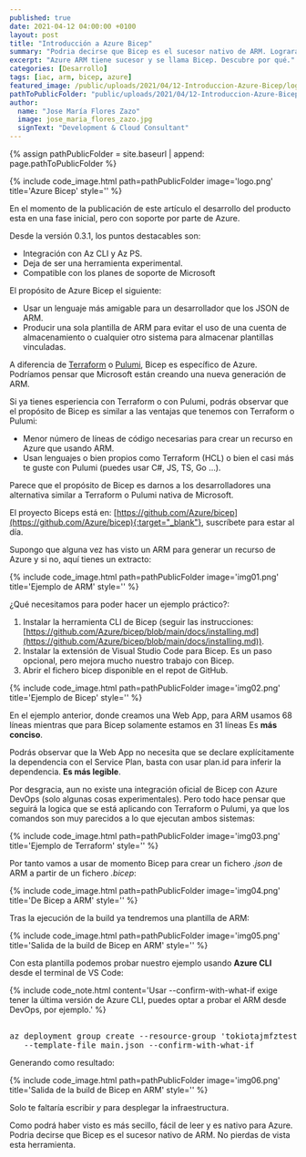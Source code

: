 ```yaml
---
published: true
date: 2021-04-12 04:00:00 +0100
layout: post
title: "Introducción a Azure Bicep"
summary: "Podria decirse que Bicep es el sucesor nativo de ARM. Logrará que nuestra IaC sea más sencilla, amigable y fácil de mantener."
excerpt: "Azure ARM tiene sucesor y se llama Bicep. Descubre por qué."
categories: [Desarrollo]
tags: [iac, arm, bicep, azure]
featured_image: /public/uploads/2021/04/12-Introduccion-Azure-Bicep/logo.png
pathToPublicFolder: "public/uploads/2021/04/12-Introduccion-Azure-Bicep"
author:
  name: "Jose María Flores Zazo"
  image: jose_maria_flores_zazo.jpg
  signText: "Development & Cloud Consultant"
---
```

{% assign pathPublicFolder = site.baseurl | append: page.pathToPublicFolder %}

{% include code_image.html path=pathPublicFolder
image='logo.png'
title='Azure Bicep'
style=''
%}

En el momento de la publicación de este artículo el desarrollo del producto esta en una fase inicial, pero con soporte por parte de Azure.

Desde la versión 0.3.1, los puntos destacables son:

*	Integración con Az CLI y Az PS.
*	Deja de ser una herramienta experimental.
* Compatible con los planes de soporte de Microsoft

El propósito de Azure Bicep el siguiente:

* Usar un lenguaje más amigable para un desarrollador que los JSON de ARM.
* Producir una sola plantilla de ARM para evitar el uso de una cuenta de almacenamiento o cualquier otro sistema para almacenar plantillas vinculadas.
  
A diferencia de [Terraform](https://www.terraform.io/) o [Pulumi](https://www.pulumi.com/), Bicep es específico de Azure. Podríamos pensar que Microsoft están creando una nueva generación de ARM.

Si ya tienes esperiencia con Terraform o con Pulumi, podrás observar que el propósito de Bicep es similar a las ventajas que tenemos con Terraform o Pulumi: 

* Menor número de líneas de código necesarias para crear un recurso en Azure que usando ARM.
* Usan lenguajes o bien propios como Terraform (HCL) o bien el casi más te guste con Pulumi (puedes usar C#, JS, TS, Go …).

Parece que el propósito de Bicep es darnos a los desarrolladores una alternativa similar a Terraform o Pulumi nativa de Microsoft.

El proyecto Biceps está en: [https://github.com/Azure/bicep](https://github.com/Azure/bicep){:target="_blank"}, suscríbete para estar al día.

Supongo que alguna vez has visto un ARM para generar un recurso de Azure y si no, aquí tienes un extracto:

{% include code_image.html path=pathPublicFolder
image='img01.png'
title='Ejemplo de ARM'
style=''
%}

¿Qué necesitamos para poder hacer un ejemplo práctico?:

1.	Instalar la herramienta CLI de Bicep (seguir las instrucciones: [https://github.com/Azure/bicep/blob/main/docs/installing.md](https://github.com/Azure/bicep/blob/main/docs/installing.md)).
2.	Instalar la extensión de Visual Studio Code para Bicep. Es un paso opcional, pero mejora mucho nuestro trabajo con Bicep.
3.	Abrir el fichero bicep disponible en el repot de GitHub.

{% include code_image.html path=pathPublicFolder
image='img02.png'
title='Ejemplo de Bicep'
style=''
%}

En el ejemplo anterior, donde creamos una Web App, para ARM usamos 68 líneas mientras que para Bicep solamente estamos en 31 líneas Es **más conciso**.

Podrás observar que la Web App no necesita que se declare explícitamente la dependencia con el Service Plan, basta con usar plan.id para inferir la dependencia. **Es más legible**.

Por desgracia, aun no existe una integración oficial de Bicep con Azure DevOps (solo algunas cosas experimentales). Pero todo hace pensar que seguirá la logica que se está aplicando con Terraform o Pulumi, ya que los comandos son muy parecidos a lo que ejecutan ambos sistemas:

{% include code_image.html path=pathPublicFolder
image='img03.png'
title='Ejemplo de Terraform'
style=''
%}

Por tanto vamos a usar de momento Bicep para crear un fichero _.json_ de ARM a partir de un fichero _.bicep_:

{% include code_image.html path=pathPublicFolder
image='img04.png'
title='De Bicep a ARM'
style=''
%}

Tras la ejecución de la build ya tendremos una plantilla de ARM:

{% include code_image.html path=pathPublicFolder
image='img05.png'
title='Salida de la build de Bicep en ARM'
style=''
%}

Con esta plantilla podemos probar nuestro ejemplo usando **Azure CLI** desde el terminal de VS Code:

{% include code_note.html 
content='Usar --confirm-with-what-if exige tener la última versión de Azure CLI, puedes optar a probar el ARM desde DevOps, por ejemplo.' 
%}

<pre data-enlighter-language="Powerhsell">  
az deployment group create --resource-group 'tokiotajmfztest'
   --template-file main.json --confirm-with-what-if
</pre>  

Generando como resultado:

{% include code_image.html path=pathPublicFolder
image='img06.png'
title='Salida de la build de Bicep en ARM'
style=''
%}

Solo te faltaría escribir _y_ para desplegar la infraestructura.

Como podrá haber visto es más secillo, fácil de leer y es nativo para Azure. Podria decirse que Bicep es el sucesor nativo de ARM. No pierdas de vista esta herramienta.